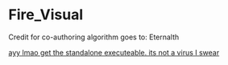 # Fire_Visual
Credit for co-authoring algorithm goes to: Eternalth


[ayy lmao get the standalone executeable. its not a virus I swear](https://github.com/AleksandreLomadzeGabiani/Fire_Visual/blob/master/executable/main.exe)
